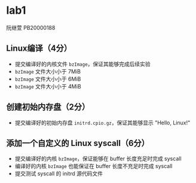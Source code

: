 # lab1

阮继萱 PB20000188

## Linux编译（4分）

- 提交编译好的内核文件 `bzImage`，保证其能够完成后续实验
- `bzImage` 文件大小小于 7MiB
- `bzImage` 文件大小小于 6MiB
- `bzImage` 文件大小小于 4MiB

## 创建初始内存盘（2分）

- 提交编译好的初始内存盘 `initrd.cpio.gz`，保证其能够显示 "Hello, Linux!"

## 添加一个自定义的 Linux syscall（6分）

- 提交编译好的内核 `bzImage`，保证能够在 buffer 长度充足时完成 syscall
- 编译好的内核 `bzImage` 也能保证在 buffer 长度不充足时完成 syscall
- 提交测试 syscall 的 initrd 源代码文件
